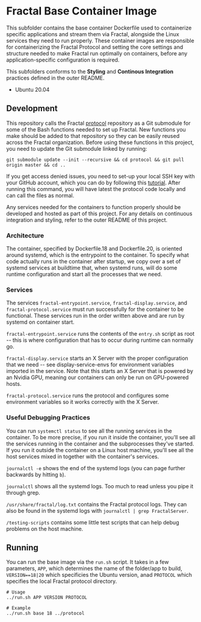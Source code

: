 # Fractal Base Container Image




This subfolder contains the base container Dockerfile used to containerize specific applications and stream them via Fractal, alongside the Linux services they need to run properly. These container images are responsible for containerizing the Fractal Protocol and setting the core settings and structure needed to make Fractal run optimally on containers, before any application-specific configuration is required.

This subfolders conforms to the **Styling** and **Continous Integration** practices defined in the outer README.


- Ubuntu 20.04

## Development

This repository calls the Fractal [protocol](https://github.com/fractalcomputers/protocol) repository as a Git submodule for some of the Bash functions needed to set up Fractal. New functions you make should be added to that repository so they can be easily reused across the Fractal organization. Before using these functions in this project, you need to update the Git submodule linked by running:

```
git submodule update --init --recursive && cd protocol && git pull origin master && cd ..
```

If you get access denied issues, you need to set-up your local SSH key with your GitHub account, which you can do by following this [tutorial](https://help.github.com/en/github/authenticating-to-github/generating-a-new-ssh-key-and-adding-it-to-the-ssh-agent). After running this command, you will have latest the protocol code locally and can call the files as normal.

Any services needed for the containers to function properly should be developed and hosted as part of this project. For any details on continuous integration and styling, refer to the outer README of this project.

### Architecture

The container, specified by Dockerfile.18 and Dockerfile.20, is oriented around systemd, which is the entrypoint to the container. To specify what code actually runs in the container after startup, we copy over a set of systemd services at buildtime that, when systemd runs, will do some runtime configuration and start all the processes that we need.

### Services

The services `fractal-entrypoint.service`, `fractal-display.service`, and `fractal-protocol.service` must run successfully for the container to be functional. These services run in the order written above and are run by systemd on container start. 

`fractal-entrypoint.service` runs the contents of the `entry.sh` script as root -- this is where configuration that has to occur during runtime can normally go. 

`fractal-display.service` starts an X Server with the proper configuration that we need -- see display-service-envs for environment variables imported in the service. Note that this starts an X Server that is powered by an Nvidia GPU, meaning our containers can only be run on GPU-powered hosts.

`fractal-protocol.service` runs the protocol and configures some environment variables so it works correctly with the X Server.

### Useful Debugging Practices
You can run `systemctl status` to see all the running services in the container. To be more precise, if you run it inside the container, you'll see all the services running in the container and the subprocesses they've started. If you run it outside the container on a Linux host machine, you'll see all the host services mixed in together with the container's services. 

`journalctl -e` shows the end of the systemd logs (you can page further backwards by hitting `b`).

`journalctl` shows all the systemd logs. Too much to read unless you pipe it through grep.

`/usr/share/fractal/log.txt` contains the Fractal protocol logs. They can also be found in the systemd logs with `journalctl | grep FractalServer`.

`/testing-scripts` contains some little test scripts that can help debug problems on the host machine.

## Running

You can run the base image via the `run.sh` script. It takes in a few parameters, `APP`, which determines the name of the folder/app to build, `VERSION==18|20` which specificies the Ubuntu version, anad `PROTOCOL` which specifies the local Fractal protocol directory.

```
# Usage
../run.sh APP VERSION PROTOCOL

# Example
../run.sh base 18 ../protocol
```
